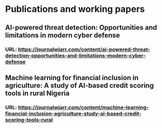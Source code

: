 # Publications and working papers

## AI-powered threat detection: Opportunities and limitations in modern cyber defense
### URL: https://journalwjarr.com/content/ai-powered-threat-detection-opportunities-and-limitations-modern-cyber-defense

## Machine learning for financial inclusion in agriculture: A study of AI-based credit scoring tools in rural Nigeria
### URL: https://journalwjarr.com/content/machine-learning-financial-inclusion-agriculture-study-ai-based-credit-scoring-tools-rural
